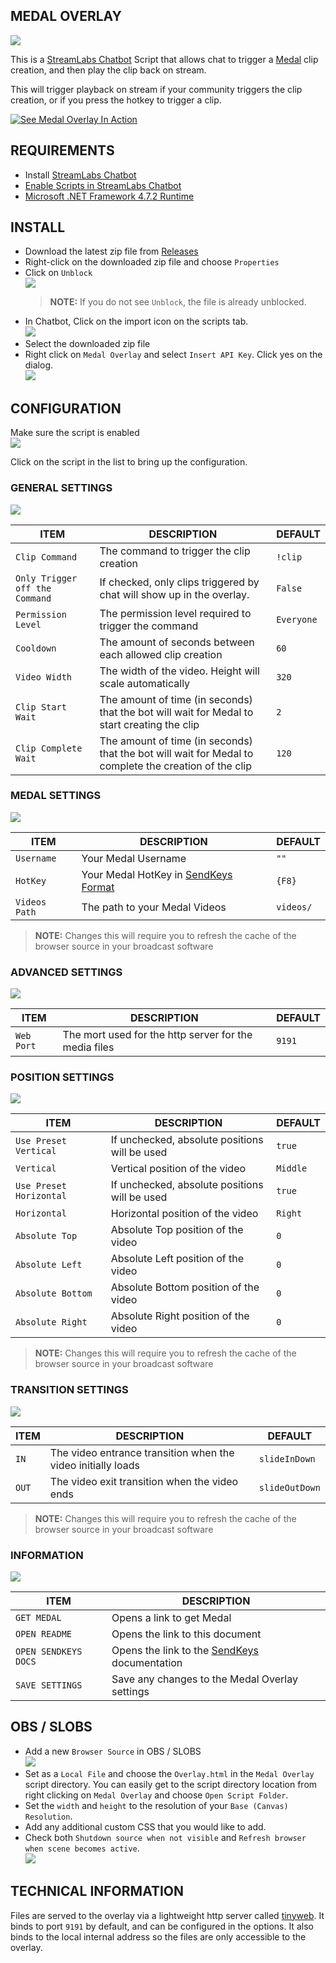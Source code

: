## MEDAL OVERLAY

[![](https://i.imgur.com/bby6d49.png)](https://medal.tv/invite/DarthMinos)

This is a [StreamLabs Chatbot](https://streamlabs.com/chatbot) Script that allows chat to trigger a [Medal](https://medal.tv/) clip creation, and then play the clip back on stream.  

This will trigger playback on stream if your community triggers the clip creation, or if you press the hotkey to trigger a clip.

[![See Medal Overlay In Action](https://img.youtube.com/vi/q2mIDQ8BcW4/0.jpg)](https://www.youtube.com/watch?v=q2mIDQ8BcW4)

## REQUIREMENTS

- Install [StreamLabs Chatbot](https://streamlabs.com/chatbot)
- [Enable Scripts in StreamLabs Chatbot](https://github.com/StreamlabsSupport/Streamlabs-Chatbot/wiki/Prepare-&-Import-Scripts)
- [Microsoft .NET Framework 4.7.2 Runtime](https://dotnet.microsoft.com/download/dotnet-framework/net472)



## INSTALL

- Download the latest zip file from [Releases](https://github.com/camalot/chatbot-medaloverlay/releases/latest)
- Right-click on the downloaded zip file and choose `Properties`
- Click on `Unblock`  
[![](https://i.imgur.com/vehSSn7l.png)](https://i.imgur.com/vehSSn7.png)  
  > **NOTE:** If you do not see `Unblock`, the file is already unblocked.
- In Chatbot, Click on the import icon on the scripts tab.  
  ![](https://i.imgur.com/16JjCvR.png)
- Select the downloaded zip file
- Right click on `Medal Overlay` and select `Insert API Key`. Click yes on the dialog.  
[![](https://i.imgur.com/AWmtHKFl.png)](https://i.imgur.com/AWmtHKF.png)  

## CONFIGURATION

Make sure the script is enabled  
[![](https://i.imgur.com/JQcHol4l.png)](https://i.imgur.com/JQcHol4.png)  

Click on the script in the list to bring up the configuration.

### GENERAL SETTINGS  

[![](https://i.imgur.com/GulznHXl.png)](https://i.imgur.com/GulznHX.png)  

| ITEM | DESCRIPTION | DEFAULT | 
| ---- | ----------- | ------- | 
| `Clip Command` | The command to trigger the clip creation | `!clip` |
| `Only Trigger off the Command` | If checked, only clips triggered by chat will show up in the overlay. | `False` |  
| `Permission Level` | The permission level required to trigger the command | `Everyone` |
| `Cooldown` | The amount of seconds between each allowed clip creation | `60` |
| `Video Width` | The width of the video. Height will scale automatically | `320` | 
| `Clip Start Wait` | The amount of time (in seconds) that the bot will wait for Medal to start creating the clip | `2` | 
| `Clip Complete Wait` | The amount of time (in seconds) that the bot will wait for Medal to complete the creation of the clip | `120` | 

### MEDAL SETTINGS  

[![](https://i.imgur.com/dGo9JEAl.png)](https://i.imgur.com/dGo9JEA.png)  


| ITEM | DESCRIPTION | DEFAULT | 
| ---- | ----------- | ------- | 
| `Username` | Your Medal Username | `""` | 
| `HotKey` | Your Medal HotKey in [SendKeys Format](SendKeys.md) | `{F8}` | 
| `Videos Path` | The path to your Medal Videos | `videos/` | 

> **NOTE:** Changes this will require you to refresh the cache of the browser source in your broadcast software

### ADVANCED SETTINGS

[![](https://i.imgur.com/r2xsWgKl.png)](https://i.imgur.com/r2xsWgK.png)  

| ITEM | DESCRIPTION | DEFAULT | 
| ---- | ----------- | ------- | 
| `Web Port` | The mort used for the http server for the media files | `9191` | 


### POSITION SETTINGS  

[![](https://i.imgur.com/BjsAqpjl.png)](https://i.imgur.com/BjsAqpj.png)  


| ITEM | DESCRIPTION | DEFAULT | 
| ---- | ----------- | ------- | 
| `Use Preset Vertical` | If unchecked, absolute positions will be used | `true` |
| `Vertical` | Vertical position of the video | `Middle` | 
| `Use Preset Horizontal` | If unchecked, absolute positions will be used | `true` |
| `Horizontal` | Horizontal position of the video | `Right` | 
| `Absolute Top` | Absolute Top position of the video | `0` | 
| `Absolute Left` | Absolute Left position of the video | `0` | 
| `Absolute Bottom` | Absolute Bottom position of the video | `0` | 
| `Absolute Right` | Absolute Right position of the video | `0` | 

> **NOTE:** Changes this will require you to refresh the cache of the browser source in your broadcast software

### TRANSITION SETTINGS  

[![](https://i.imgur.com/0Kzcmmvl.png)](https://i.imgur.com/0Kzcmmv.png)  


| ITEM | DESCRIPTION | DEFAULT | 
| ---- | ----------- | ------- | 
| `IN` | The video entrance transition when the video initially loads | `slideInDown` | 
| `OUT` | The video exit transition when the video ends | `slideOutDown` | 

> **NOTE:** Changes this will require you to refresh the cache of the browser source in your broadcast software

### INFORMATION  

[![](https://i.imgur.com/UYRuqdbl.png)](https://i.imgur.com/UYRuqdb.png)  

| ITEM | DESCRIPTION | 
| ---- | ----------- | 
| `GET MEDAL` | Opens a link to get Medal | 
| `OPEN README` | Opens the link to this document | 
| `OPEN SENDKEYS DOCS` | Opens the link to the [SendKeys](SendKeys.md) documentation | 
| `SAVE SETTINGS` | Save any changes to the Medal Overlay settings | 

## OBS / SLOBS  

- Add a new `Browser Source` in OBS / SLOBS  
[![](https://i.imgur.com/TAMQkeql.png)](https://i.imgur.com/TAMQkeq.png)
- Set as a `Local File` and choose the `Overlay.html` in the `Medal Overlay` script directory. You can easily get to the script directory location from right clicking on `Medal Overlay` and choose `Open Script Folder`.
- Set the `width` and `height` to the resolution of your `Base (Canvas) Resolution`. 
- Add any additional custom CSS that you would like to add.
- Check both `Shutdown source when not visible` and `Refresh browser when scene becomes active`.  
[![](https://i.imgur.com/nouqPh0l.png)](https://i.imgur.com/nouqPh0.png)


## TECHNICAL INFORMATION

Files are served to the overlay via a lightweight http server called [tinyweb](https://www.ritlabs.com/en/products/tinyweb/install.php). It binds to port `9191` by default, and can be configured in the options. It also binds to the local internal address so the files are only accessible to the overlay.